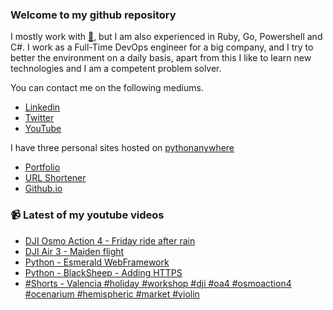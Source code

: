 ### Welcome to my github repository

I mostly work with [:snake:](https://www.python.org/), but I am also experienced in Ruby, Go, Powershell and C#. I work as a Full-Time DevOps engineer for a big company, and I try to better the environment on a daily basis, apart from this I like to learn new technologies and I am a competent problem solver.

You can contact me on the following mediums.
- [Linkedin](https://www.linkedin.com/in/r3ap3rpy)
- [Twitter](https://twitter.com/r3ap3rpy)
- [YouTube](https://www.youtube.com/channel/UC1qkMXH8d2I9DDAtBSeEHqg)

I have three personal sites hosted on [pythonanywhere](https://www.pythonanywhere.com/)
- [Portfolio](http://r3ap3rpy.pythonanywhere.com/)
- [URL Shortener](http://shortenpy.pythonanywhere.com/)
- [Github.io](https://r3ap3rpy.github.io/)

### :video_camera: Latest of my youtube videos
<!-- YOUTUBE:START -->
- [DJI Osmo Action 4 - Friday ride after rain](https://www.youtube.com/watch?v=7KkYM3QyhrU)
- [DJI Air 3 - Maiden flight](https://www.youtube.com/watch?v=85gt5x0Vk-E)
- [Python - Esmerald WebFramework](https://www.youtube.com/watch?v=nkhegDQ_pzo)
- [Python - BlackSheep - Adding HTTPS](https://www.youtube.com/watch?v=9irwY5coev0)
- [#Shorts - Valencia #holiday #workshop #dji #oa4 #osmoaction4 #ocenarium #hemispheric #market #violin](https://www.youtube.com/watch?v=f7R5W0NkyiE)
<!-- YOUTUBE:END -->

